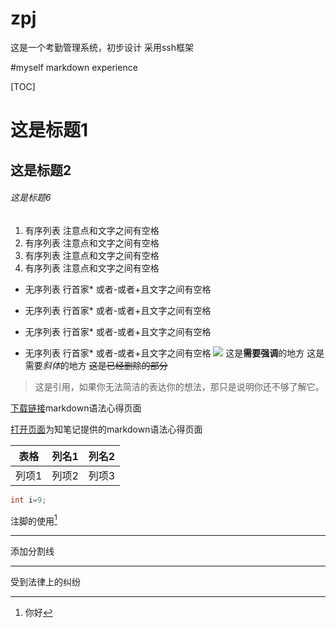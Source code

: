 # zpj
这是一个考勤管理系统，初步设计 采用ssh框架

#myself markdown experience

[TOC]


# 这是标题1
## 这是标题2
###### 这是标题6
1. 有序列表 注意点和文字之间有空格
1. 有序列表 注意点和文字之间有空格
1. 有序列表 注意点和文字之间有空格
1. 有序列表 注意点和文字之间有空格

* 无序列表 行首家* 或者-或者+且文字之间有空格
- 无序列表 行首家* 或者-或者+且文字之间有空格
* 无序列表 行首家* 或者-或者+且文字之间有空格
+ 无序列表 行首家* 或者-或者+且文字之间有空格
![](https://www.baidu.com/img/bd_logo1.png)
这是**需要强调**的地方
这是需要*斜体*的地方
~~这是已经删除的部分~~
> 这是引用，如果你无法简洁的表达你的想法，那只是说明你还不够了解它。

[下载链接](http://joinwee.com/lesson/10/)markdown语法心得页面

[打开页面](http://www.wiz.cn/feature-markdown.html)为知笔记提供的markdown语法心得页面

|表格|列名1|列名2|
|-------|----|---|
|列项1|列项2|列项3|

```java
int i=9;
```

注脚的使用[^1]
[^1]: 你好


***
添加分割线
***
受到法律上的纠纷
